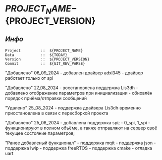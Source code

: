 # **${PROJECT_NAME}-${PROJECT_VERSION}**

## *Инфо*
```
Project         ::  ${PROJECT_NAME}
Data            ::  ${TODAY}
Version         ::  ${PROJECT_VERSION}
Commit          ::  ${GIT_REV_PARSE}
```

"Добавлено" 06_09_2024
    - добавлен драйвер adxl345
    - драйвер работает только от spi

"Добавлено" 27_08_2024
    - восстановлена поддержка Lis3dh
    - добавлено отображение параметров при инициализации
    - обновлён порядок приёма/отправки сообщений

"Удалено" 25_08_2024
    - поддержка драйвера Lis3dh временно приостановлена в связи с пересборкой проекта

"Добавлено" 25_08_2024
    - добавлена поддержка spi;
    - 0_spi, 1_spi - функционируют в полном объёме, а также отправляют на сервер своё текущее состояние параметров;

"Ранее добавленый функционал"
    - поддержка mqtt
    - поддержка json
    - поддержка lwip
    - поддержка freeRTOS
    - поддержка cmake
    - отладка uart
